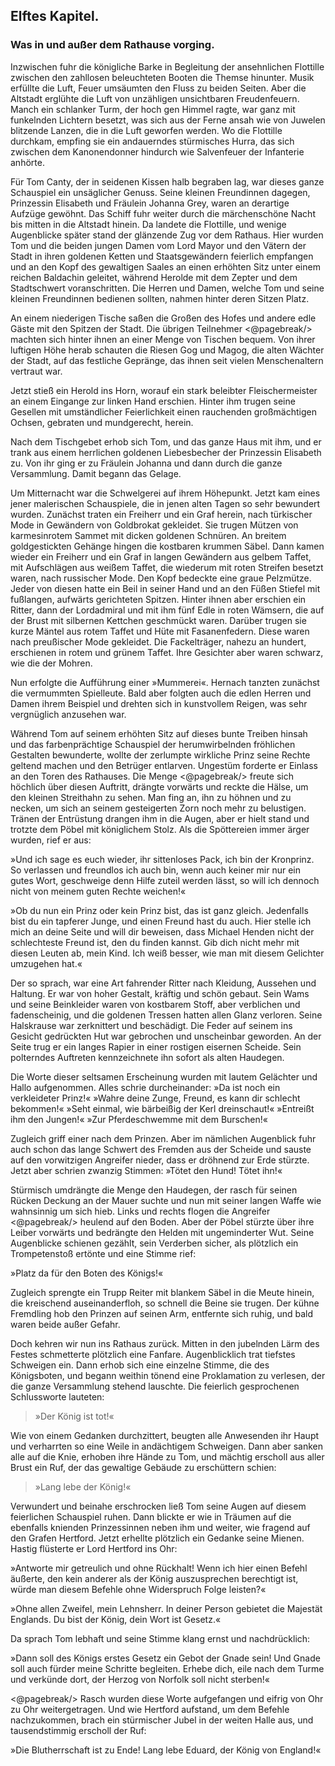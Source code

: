 
<h2>Elftes Kapitel.</h2>

<h3>Was in und außer dem Rathause vorging.</h3>

Inzwischen fuhr die königliche Barke in Begleitung der ansehnlichen
Flottille zwischen den zahllosen beleuchteten Booten die Themse
hinunter. Musik erfüllte die Luft, Feuer umsäumten den Fluss zu
beiden Seiten. Aber die Altstadt erglühte die Luft von unzähligen
unsichtbaren Freudenfeuern. Manch ein schlanker Turm, der hoch
gen Himmel ragte, war ganz mit funkelnden Lichtern besetzt, was
sich aus der Ferne ansah wie von Juwelen blitzende Lanzen, die in
die Luft geworfen werden. Wo die Flottille durchkam, empfing sie
ein andauerndes stürmisches Hurra, das sich zwischen dem Kanonendonner
hindurch wie Salvenfeuer der Infanterie anhörte.

Für Tom Canty, der in seidenen Kissen halb begraben lag, war
dieses ganze Schauspiel ein unsäglicher Genuss. Seine kleinen Freundinnen
dagegen, Prinzessin Elisabeth und Fräulein Johanna Grey,
waren an derartige Aufzüge gewöhnt. Das Schiff fuhr weiter durch
die märchenschöne Nacht bis mitten in die Altstadt hinein. Da
landete die Flottille, und wenige Augenblicke später stand der glänzende
Zug vor dem Rathaus. Hier wurden Tom und die beiden jungen
Damen vom Lord Mayor und den Vätern der Stadt in ihren goldenen
Ketten und Staatsgewändern feierlich empfangen und an den Kopf
des gewaltigen Saales an einen erhöhten Sitz unter einem reichen
Baldachin geleitet, während Herolde mit dem Zepter und dem Stadtschwert
voranschritten. Die Herren und Damen, welche Tom und
seine kleinen Freundinnen bedienen sollten, nahmen hinter deren
Sitzen Platz.

An einem niederigen Tische saßen die Großen des Hofes und
andere edle Gäste mit den Spitzen der Stadt. Die übrigen Teilnehmer
<@pagebreak/>
machten sich hinter ihnen an einer Menge von Tischen bequem.
Von ihrer luftigen Höhe herab schauten die Riesen Gog und
Magog, die alten Wächter der Stadt, auf das festliche Gepränge, das
ihnen seit vielen Menschenaltern vertraut war.

Jetzt stieß ein Herold ins Horn, worauf ein stark beleibter Fleischermeister
an einem Eingange zur linken Hand erschien. Hinter ihm
trugen seine Gesellen mit umständlicher Feierlichkeit einen rauchenden
großmächtigen Ochsen, gebraten und mundgerecht, herein.

Nach dem Tischgebet erhob sich Tom, und das ganze Haus mit ihm,
und er trank aus einem herrlichen goldenen Liebesbecher der Prinzessin
Elisabeth zu. Von ihr ging er zu Fräulein Johanna und dann
durch die ganze Versammlung. Damit begann das Gelage.

Um Mitternacht war die Schwelgerei auf ihrem Höhepunkt.
Jetzt kam eines jener malerischen Schauspiele, die in jenen alten
Tagen so sehr bewundert wurden. Zunächst traten ein Freiherr und
ein Graf herein, nach türkischer Mode in Gewändern von Goldbrokat
gekleidet. Sie trugen Mützen von karmesinrotem Sammet mit dicken
goldenen Schnüren. An breitem goldgestickten Gehänge hingen die
kostbaren krummen Säbel. Dann kamen wieder ein Freiherr und ein
Graf in langen Gewändern aus gelbem Taffet, mit Aufschlägen aus
weißem Taffet, die wiederum mit roten Streifen besetzt waren, nach
russischer Mode. Den Kopf bedeckte eine graue Pelzmütze. Jeder
von diesen hatte ein Beil in seiner Hand und an den Füßen Stiefel
mit fußlangen, aufwärts gerichteten Spitzen. Hinter ihnen aber erschien
ein Ritter, dann der Lordadmiral und mit ihm fünf Edle in
roten Wämsern, die auf der Brust mit silbernen Kettchen geschmückt
waren. Darüber trugen sie kurze Mäntel aus rotem Taffet und Hüte
mit Fasanenfedern. Diese waren nach preußischer Mode gekleidet.
Die Fackelträger, nahezu an hundert, erschienen in rotem und grünem
Taffet. Ihre Gesichter aber waren schwarz, wie die der Mohren.

Nun erfolgte die Aufführung einer »Mummerei«. Hernach tanzten
zunächst die vermummten Spielleute. Bald aber folgten auch die
edlen Herren und Damen ihrem Beispiel und drehten sich in kunstvollem
Reigen, was sehr vergnüglich anzusehen war.

Während Tom auf seinem erhöhten Sitz auf dieses bunte Treiben
hinsah und das farbenprächtige Schauspiel der herumwirbelnden
fröhlichen Gestalten bewunderte, wollte der zerlumpte wirkliche
Prinz seine Rechte geltend machen und den Betrüger entlarven. Ungestüm
forderte er Einlass an den Toren des Rathauses. Die Menge 
<@pagebreak/>
freute sich höchlich über diesen Auftritt, drängte vorwärts und reckte
die Hälse, um den kleinen Streithahn zu sehen. Man fing an, ihn zu
höhnen und zu necken, um sich an seinem gesteigerten Zorn noch mehr
zu belustigen. Tränen der Entrüstung drangen ihm in die Augen,
aber er hielt stand und trotzte dem Pöbel mit königlichem Stolz. Als
die Spöttereien immer ärger wurden, rief er aus:

»Und ich sage es euch wieder, ihr sittenloses Pack, ich bin der
Kronprinz. So verlassen und freundlos ich auch bin, wenn auch keiner
mir nur ein gutes Wort, geschweige denn Hilfe zuteil werden lässt,
so will ich dennoch nicht von meinem guten Rechte weichen!«

»Ob du nun ein Prinz oder kein Prinz bist, das ist ganz gleich.
Jedenfalls bist du ein tapferer Junge, und einen Freund hast du
auch. Hier stelle ich mich an deine Seite und will dir beweisen, dass
Michael Henden nicht der schlechteste Freund ist, den du finden kannst.
Gib dich nicht mehr mit diesen Leuten ab, mein Kind. Ich weiß besser,
wie man mit diesem Gelichter umzugehen hat.«

Der so sprach, war eine Art fahrender Ritter nach Kleidung, Aussehen
und Haltung. Er war von hoher Gestalt, kräftig und schön gebaut.
Sein Wams und seine Beinkleider waren von kostbarem Stoff,
aber verblichen und fadenscheinig, und die goldenen Tressen hatten
allen Glanz verloren. Seine Halskrause war zerknittert und beschädigt.
Die Feder auf seinem ins Gesicht gedrückten Hut war gebrochen
und unscheinbar geworden. An der Seite trug er ein langes
Rapier in einer rostigen eisernen Scheide. Sein polterndes Auftreten
kennzeichnete ihn sofort als alten Haudegen.

Die Worte dieser seltsamen Erscheinung wurden mit lautem Gelächter
und Hallo aufgenommen. Alles schrie durcheinander: »Da
ist noch ein verkleideter Prinz!« »Wahre deine Zunge, Freund, es
kann dir schlecht bekommen!« »Seht einmal, wie bärbeißig der Kerl
dreinschaut!« »Entreißt ihm den Jungen!« »Zur Pferdeschwemme
mit dem Burschen!«

Zugleich griff einer nach dem Prinzen. Aber im nämlichen Augenblick
fuhr auch schon das lange Schwert des Fremden aus der Scheide
und sauste auf den vorwitzigen Angreifer nieder, dass er dröhnend
zur Erde stürzte. Jetzt aber schrien zwanzig Stimmen: »Tötet den
Hund! Tötet ihn!«

Stürmisch umdrängte die Menge den Haudegen, der rasch für
seinen Rücken Deckung an der Mauer suchte und nun mit seiner langen
Waffe wie wahnsinnig um sich hieb. Links und rechts flogen die Angreifer
<@pagebreak/>
heulend auf den Boden. Aber der Pöbel stürzte über ihre
Leiber vorwärts und bedrängte den Helden mit ungeminderter Wut.
Seine Augenblicke schienen gezählt, sein Verderben sicher, als plötzlich
ein Trompetenstoß ertönte und eine Stimme rief:

»Platz da für den Boten des Königs!«

Zugleich sprengte ein Trupp Reiter mit blankem Säbel in die
Meute hinein, die kreischend auseinanderfloh, so schnell die Beine sie
trugen. Der kühne Fremdling hob den Prinzen auf seinen Arm, entfernte
sich ruhig, und bald waren beide außer Gefahr.

Doch kehren wir nun ins Rathaus zurück. Mitten in den jubelnden
Lärm des Festes schmetterte plötzlich eine Fanfare. Augenblicklich
trat tiefstes Schweigen ein. Dann erhob sich eine einzelne Stimme,
die des Königsboten, und begann weithin tönend eine Proklamation
zu verlesen, der die ganze Versammlung stehend lauschte. Die feierlich
gesprochenen Schlussworte lauteten:

> »Der König ist tot!«

Wie von einem Gedanken durchzittert, beugten alle Anwesenden
ihr Haupt und verharrten so eine Weile in andächtigem Schweigen.
Dann aber sanken alle auf die Knie, erhoben ihre Hände zu Tom, und
mächtig erscholl aus aller Brust ein Ruf, der das gewaltige Gebäude
zu erschüttern schien:

> »Lang lebe der König!«

Verwundert und beinahe erschrocken ließ Tom seine Augen auf
diesem feierlichen Schauspiel ruhen. Dann blickte er wie in Träumen
auf die ebenfalls knienden Prinzessinnen neben ihm und weiter, wie
fragend auf den Grafen Hertford. Jetzt erhellte plötzlich ein Gedanke
seine Mienen. Hastig flüsterte er Lord Hertford ins Ohr:

»Antworte mir getreulich und ohne Rückhalt! Wenn ich hier einen
Befehl äußerte, den kein anderer als der König auszusprechen berechtigt
ist, würde man diesem Befehle ohne Widerspruch Folge
leisten?«

»Ohne allen Zweifel, mein Lehnsherr. In deiner Person gebietet
die Majestät Englands. Du bist der König, dein Wort ist Gesetz.«

Da sprach Tom lebhaft und seine Stimme klang ernst und nachdrücklich:

»Dann soll des Königs erstes Gesetz ein Gebot der Gnade sein!
Und Gnade soll auch fürder meine Schritte begleiten. Erhebe dich,
eile nach dem Turme und verkünde dort, der Herzog von Norfolk soll
nicht sterben!«
 
<@pagebreak/>
Rasch wurden diese Worte aufgefangen und eifrig von Ohr zu
Ohr weitergetragen. Und wie Hertford aufstand, um dem Befehle
nachzukommen, brach ein stürmischer Jubel in der weiten Halle aus,
und tausendstimmig erscholl der Ruf:

»Die Blutherrschaft ist zu Ende! Lang lebe Eduard, der König
von England!«

